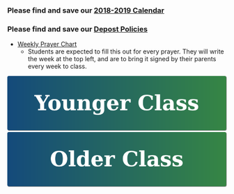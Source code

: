### Please find and save our <a href="https://drive.google.com/file/d/1zgeY8lmIBOeOVl5Ra0v05H4ZZ1aMj_EF/view?usp=sharing" target="_blank">2018-2019 Calendar</a>

### Please find and save our <a href="https://docs.google.com/document/d/1UgzbleqABnc-ARckBHvQyn3fqIPlYzyRCML7rqby0PM/edit?usp=sharing" target="_blank">Depost Policies</a>

- <a href="https://docs.google.com/document/d/1UgzbleqABnc-ARckBHvQyn3fqIPlYzyRCML7rqby0PM/edit?usp=sharing" target="_blank">Weekly Prayer Chart</a>
  - Students are expected to fill this out for every prayer. They will write the week at the top left, and are to bring it signed by their parents every week to class.

[![Younger Class](https://raw.githubusercontent.com/isocia/isocia.github.io/master/Younger%20Class/Younger.png)](https://isocia.github.io/Younger%20Class/YoungerClass)
[![Older Class](https://raw.githubusercontent.com/isocia/isocia.github.io/master/Older%20Class/Older.png)](https://isocia.github.io/Older%20Class/OlderClass)
